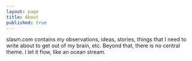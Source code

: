 ```yaml
---
layout: page
title: About
published: true
---
```


slasm.com contains my observations, ideas, stories, things that I need to write about to get out of my brain, etc. Beyond that, there is no central theme. I let it flow, like an ocean stream.

